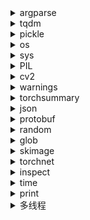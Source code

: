 <details><summary>argparse</summary>

- parse=argparse.ArgumentParser() //创建一个参数解析器  
- parse.add_argument()  //添加解析的参数  
  - 必填的参数 不带前缀的 
  - 选填的参数 '--' or '-' 前缀
  - 参数属性: 
    - name：添加前缀决定是必填还是选填  
    - type：int，float，bool，str  
    - action:store,store_const,store_true,store_false,append,append_const //store_true,store_false为存储布尔值用，默认分别为False,True.
      - store：默认action模式，存储值到指定变量。
      - store_const：存储值在参数的const部分指定，多用于实现非布尔的命令行flag。
      - store_true / store_false：布尔开关。可以2个参数对应一个变量。
      - append：存储值到列表，该参数可以重复使用。
      - append_const：存储值到列表，存储值在参数的const部分指定。
    - default：默认值   
    - help：帮助信息，描述参数用途  
    - 其他属性不常用，待了解  
- args=parse.parse_args()    //获取并解析录入的参数  
- args.name   //使用参数

</details>

<details><summary>tqdm</summary>

- tqdm(iterator,desc='',unit='') //处理迭代器时，输出处理进度    
  - iterator：迭代器,list等...  
  - desc:描述信息  
  - unit:显示单位名称 'unit/s'  
- 每n个输出一次：  
  ```python
  with tqdm(iterator) as pbar:
    pbar.update(n)  
  ```
- 给进度条添加描述信息:  
  `tqdm(iterator).set_description('')`    
</details>

<details><summary>pickle</summary>

- 用来保存，读取数据,可读性差，所以别人不能看懂,但是效率高  
- pickle.dump(object,file,protocol) //序列化对象到file文件,protocol：0表示文本文件，1表示二进制形式  
- pickle.load(file） //从文件中反序列化对象  
</details>

<details><summary>os</summary>

- os.system(shell脚本)       //Python中执行shell脚本的命令，os.system调用系统shell执行接口  
- os.\_exit()   //直接退出程序，后续代码不会执行，不会抛出异常  
</details>

<details><summary>sys</summary>

- sys.argv[i]  //输入系统的参数，sys.argv[0]通常是执行的程序文件，sys.argv[1:]后是输入程序的参数  
- sys.stdout.write()   //sys.stdout.write(" "）的本质是print(" ", end="")
- sys.exit()  //退出程序，并抛出一个异常：SystemExit可供捕获
</details>

<details><summary>PIL</summary>


</details>

<details><summary>cv2</summary>

**图像变换**  
：实质是矩阵运算，图像矩阵\*变换矩阵    
伸缩，平移，旋转，切变（坐标轴旋转角度不同时的旋转）：可用仿射变换矩阵表示  
图像深度变换：投影变换或又叫透视变换  
图像变换实现的思路：1 先得到变换矩阵（可手工或通过函数得到） 2进行图像变换  
- cv2.getRotationMatrix2D()//旋转矩阵  
  - point,旋转中心坐标  
  - angle in degrees,旋转角度  
  - scale，伸缩尺寸  
- cv2.getAffineTransform()//仿射变换矩阵   
  - (point,point,point)//转换之前三个点  
  - (point,point,point)//转换之前三个点  
  - 得到平面上的仿射变换矩阵：2\*3矩阵  
- cv2.getPerspectiveTransform()//透视变换矩阵  
  - (point,point,point,point)//转换之前四个点  
  - (point,point,point,point)//转换之前四个点  
  - 得到透视变换矩阵：3\*3矩阵  
- cv2.warpAffine()//放射变换，返回变换后矩阵   
  - src,源图像  
  - matrix，变换矩阵  
  - size，输出尺寸  
  - interpolation,插值方法  
  - bordertype,填充方式  
  - bordervalue，填充值(常量填充时使用)    
- cv2.warpPerspective()//透视变换  
  - src,源图像  
  - matrix,变换矩阵  
  - size,输出尺寸  
  - interpolation,插值方法  
  - bordermode,边界填充方式  
  - borderValue，填充值(常量填充时使用)  
- cv2.resize(src,(rows,cols),interpolation)
  - src,源图像  
  - size,尺寸  
  - interpolation,插值方法,cv2.INTER_NEAREST,cv2.INTER_LINEAR,cv2.INTER_CUBIC  
 
 **画图**  
- cv2.rectangle(img,(ulpointx,ulpointy),(brpointx,brpointy),(color1,color2,color3),int(linewidth)) //矩形和点同理  
 
**图片读取和存储**
- cv2.imwrite(savepath,image) 
- cv2.imread(imagepath)  
- cv2.imdecode(np.fromfile(img_path, dtype=np.uint8), 1) //图片名称中带中文字符  
- cv2.imencode('.jpg', src)[1].tofile(save_path)         //与cv2.imdecode配合使用，当图片名称中带中文字符  

**图像属性**
- img.shape    //w,h,c  

</details>

<details><summary>warnings</summary>

warnings.warn('')//发出警告，但是不影响程序执行  
</details>
 
<details><summary>torchsummary</summary>

summary(model,inputsize()) //输出模型结构及相关参数统计，改善交互性  
</details>

<details><summary>json</summary>


</details>
</details>

<details><summary>protobuf</summary>


</details>
<details><summary>random</summary>

```
import random
result1=random.random() #随机生成一个浮点数[0,1)
result2=random.randint(1, 10) #产生1-10的一个随机整数
result3=random.uniform(1.1, 2.1) #产生1.1-2.2之间的随机浮点数
result4=random.choice("python")  #参数是一个可以迭代的类型，从参数中随机选一个元素
result5=random.randrange(1,50,2) #相当于先产生[1,3,5,...,49],再从[1,3,5,...,49]随机选取一个数  
random.seed(num)  #设置随机种子，默认为系统时间，使用相同的 seed，可以获得完全相同的随机数序列  

test_list=[1,2,3,4,5]
random.shuffle(test_list) #需要注意的是这个操作是在原来参数的基础上操作的，不会返回新的数据
```
</details>

<details><summary>glob</summary>
  
glob是python自带的一个文件操作相关模块，用它可以查找符合自己目的文件，类死于Windows下的文件搜索，支持通配符操作。
“\*”：代表0个或者多个字符；  
“？”：代表一个字符；  
“[]”：匹配指定范围内的字符，如[0-9]匹配数字；主要有以下2个主要方法。    
- glob.glob  
  返回所有匹配文件的路径列表(list)；只搜索当前文件夹，不会搜索文件夹中的子文件夹。  
  参数为路径字符串(绝对路径 or 相对路径)  
  ```python
  import glob
  glob.glob('*.txt')    #这里就是获取此文件的路径下所有的txt文件并返回一个list。如QQ.txt、44.txt
  glob.glob('glob_?.png')    #这里就是获取路径下所有的 glob_().png文件并返回一个list，如：glob_1.png\glob_q.png
  glob.glob('glob_[0-9].png')    #这里就是获取次路径下下划线后面数字是-0-9的文件并返回为一个list
  glob.glob('glob_[0-9].*')    #这里就是获取路径下所有文件名为glob_(0-9范围内)的所有文件
  ```
- glob.iglob
  返回的是迭代器，其他与glob.glob()相同。
  ```python 
  import glob
  file_name = glob.iglob('*.png')
  print(file_name)
  for png in file_name:
      print(png)
  ```
</details>

<details><summary>skimage</summary>
  
- skimage.io  
  - io.imread('')  
  - io.imshow(img)  
  - io.imsave('',img)  
</details>

<details><summary>torchnet</summary>
  
 ```python
 from torchnet import meter
 ave_meter=meter.AverageValueMeter()
 ave_meter.add(1)
 ave_meter.add(2)
 avemeter.value()
 # 输出为1.5,0.5 分别是平均值和标准差
 avemeter.reset()  重置，重新添加数据
 #  ----------
 conf_meter=meter.ConfusionMeter(k=classNum)
 conf_meter.add(result,target)
 conf_meter.value()
 #输出为 二维混淆矩阵，显示真实值和预测值数量关系。如类1真实数量为10，被判断为类1的数量为9，被判定为其他类的数量为1.  
 conf_meter.reset()  重置，重新添加数据  
 ```
</details>

<details><summary>inspect</summary>
  
用来获取对象或方法的的信息。  
inspect.getsource(object)//输出对象的源代码?
inspect.getmembers(object,predicate=None)//获取对象的属性，predicate可以设置筛选条件，以元组为元素的列表返回  
</details>

<details><summary>time</summary>
  
 ```python
 import time
 time.time()  //时刻，获取当前时间戳，秒为单位，有多位小数  
 time.sleep()   //延时多少秒
 ```
 </details>
 
 <details><summary>print</summary>
  
  ```python
  格式化输出1：
  print('example :%d ,%.2f'%(10,21.323))
  格式化输出2:
  print('exmaple :{},{:.2f}'.format(10,21.323))   //以后多使用这种新形势  
  print("\r{:^3.0f}%[{}->{}]{:.2f}s".format(c,a,b,dur),end='')   //输出进度条示例 注意'\r 和end=' '的使用  
  ```
</details>

<details><summary>多线程</summary>
  
 </details>
 
